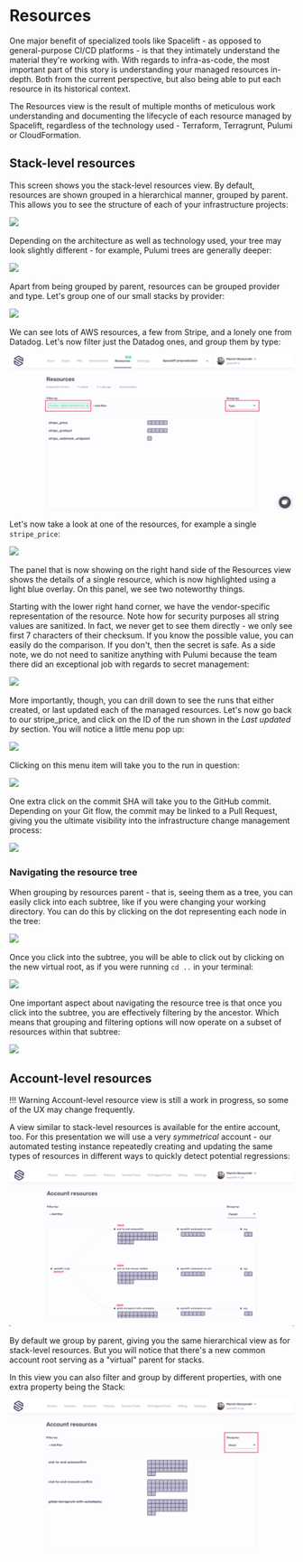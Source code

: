 # Resources

One major benefit of specialized tools like Spacelift - as opposed to general-purpose CI/CD platforms - is that they intimately understand the material they're working with. With regards to infra-as-code, the most important part of this story is understanding your managed resources in-depth. Both from the current perspective, but also being able to put each resource in its historical context.

The Resources view is the result of multiple months of meticulous work understanding and documenting the lifecycle of each resource managed by Spacelift, regardless of the technology used - Terraform, Terragrunt, Pulumi or CloudFormation.

## Stack-level resources

This screen shows you the stack-level resources view. By default, resources are shown grouped in a hierarchical manner, grouped by parent. This allows you to see the structure of each of your infrastructure projects:

![](../assets/images/Runs_%C2%B7_Production_default_worker_pool.png)

Depending on the architecture as well as technology used, your tree may look slightly different - for example, Pulumi trees are generally deeper:

![](../assets/images/Runs_%C2%B7_Vendor_Releases_Watcher_and_Slack___checkout-com___Spacelift%20%281%29.png)

Apart from being grouped by parent, resources can be grouped provider and type. Let's group one of our small stacks by provider:

![](../assets/images/Runs_%C2%B7_Spacelift_preproduction_and_Slack___checkout-com___Spacelift%20%282%29.png)

We can see lots of AWS resources, a few from Stripe, and a lonely one from Datadog. Let's now filter just the Datadog ones, and group them by type:

![](../assets/images/Runs_%C2%B7_Spacelift_preproduction_and_Slack_____Pawe%C5%82_Hytry___Spacelift___1_new_item%20%283%29.png)

Let's now take a look at one of the resources, for example a single `stripe_price`:

![](../assets/images/Runs_%C2%B7_Spacelift_preproduction.png)

The panel that is now showing on the right hand side of the Resources view shows the details of a single resource, which is now highlighted using a light blue overlay. On this panel, we see two noteworthy things.

Starting with the lower right hand corner, we have the vendor-specific representation of the resource. Note how for security purposes all string values are sanitized. In fact, we never get to see them directly - we only see first 7 characters of their checksum. If you know the possible value, you can easily do the comparison. If you don't, then the secret is safe. As a side note, we do not need to sanitize anything with Pulumi because the team there did an exceptional job with regards to secret management:

![](../assets/images/Runs_%C2%B7_Vendor_Releases_Watcher%20%283%29.png)

More importantly, though, you can drill down to see the runs that either created, or last updated each of the managed resources. Let's now go back to our stripe\_price, and click on the ID of the run shown in the _Last updated by_ section. You will notice a little menu pop up:

![](../assets/images/Runs_%C2%B7_Spacelift_preproduction%20%281%29.png)

Clicking on this menu item will take you to the run in question:

![](../assets/images/Tag_all_Stripe_prices___398__%C2%B7_Spacelift_preproduction_and_1__local_dev__tmuxinator_start_spacelift%20%281%29.png)

One extra click on the commit SHA will take you to the GitHub commit. Depending on your Git flow, the commit may be linked to a Pull Request, giving you the ultimate visibility into the infrastructure change management process:

![](../assets/images/Tag_all_Stripe_prices___398__%C2%B7_spacelift-io_infra_57d4958_and_1__local_dev__tmuxinator_start_spacelift.png)

### Navigating the resource tree

When grouping by resources parent - that is, seeing them as a tree, you can easily click into each subtree, like if you were changing your working directory. You can do this by clicking on the dot representing each node in the tree:

![](../assets/images/Runs_%C2%B7_Spacelift_development.png)

Once you click into the subtree, you will be able to click out by clicking on the new virtual root, as if you were running `cd ..` in your terminal:

![](../assets/images/Runs_%C2%B7_Spacelift_development%20%281%29.png)

One important aspect about navigating the resource tree is that once you click into the subtree, you are effectively filtering by the ancestor. Which means that grouping and filtering options will now operate on a subset of resources within that subtree:

![](../assets/images/Runs_%C2%B7_Spacelift_development%20%282%29.png)

## Account-level resources

!!! Warning
    Account-level resource view is still a work in progress, so some of the UX may change frequently.


A view similar to stack-level resources is available for the entire account, too. For this presentation we will use a very _symmetrical_ account - our automated testing instance repeatedly creating and updating the same types of resources in different ways to quickly detect potential regressions:

![](../assets/images/Spacelift.png)

By default we group by parent, giving you the same hierarchical view as for stack-level resources. But you will notice that there's a new common account root serving as a "virtual" parent for stacks.

In this view you can also filter and group by different properties, with one extra property being the Stack:

![](../assets/images/Spacelift_and_1__local_dev__tmuxinator_start_spacelift.png)

